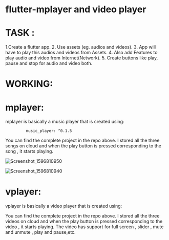 # flutter-mplayer and video player

# TASK :
1.Create a flutter app.
2. Use assets (eg. audios and videos).
3. App will have to play this audios and videos from Assets.
4. Also add Features to play audio and video from Internet(Network).
5. Create buttons like play, pause and stop for audio and video both.

# WORKING:

# mplayer:
 mplayer is basically a music player that is created using:
                   
             music_player: ^0.1.5 
 You can find the complete project in the repo above. I stored all the three songs on cloud and when the play button is pressed corresponding to the song , it starts playing.
      
![Screenshot_1596810950](https://user-images.githubusercontent.com/51692515/89656712-94951800-d8e9-11ea-8e12-d8776b211ca6.png)

![Screenshot_1596810940](https://user-images.githubusercontent.com/51692515/89656728-99f26280-d8e9-11ea-996a-b01f2bbb1a96.png)

 
 
 
# vplayer:
 vplayer is basically a video player that is created using:
 
              
  You can find the complete project in the repo above. I stored all the three videos on cloud and when the play button is pressed corresponding to the video , it starts playing.
  The video has support for full screen , slider , mute and unmute , play and pause,etc.
 
